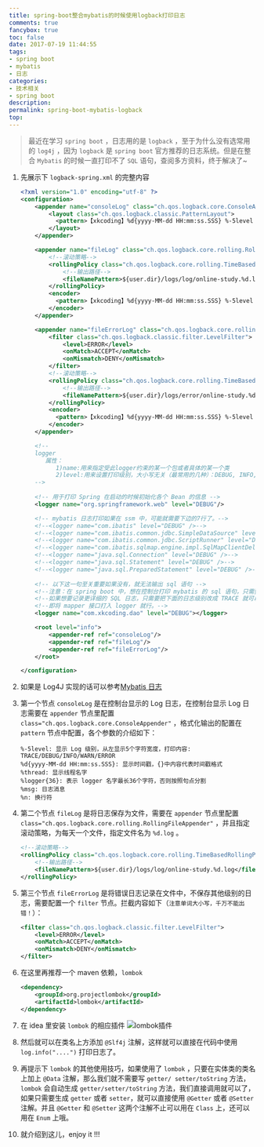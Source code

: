 ```yaml
---
title: spring-boot整合mybatis的时候使用logback打印日志
comments: true
fancybox: true
toc: false
date: 2017-07-19 11:44:55
tags: 
- spring boot
- mybatis
- 日志
categories:
- 技术相关
- spring boot
description:
permalink: spring-boot-mybatis-logback
top:
---
```


> 最近在学习 `spring boot` ，日志用的是 `logback` ，至于为什么没有选常用的 `log4j` ，因为 `logback` 是 `spring boot` 官方推荐的日志系统。但是在整合 `Mybatis` 的时候一直打印不了 `SQL` 语句，查阅多方资料，终于解决了~
> <!--more-->

1. 先展示下 `logback-spring.xml` 的完整内容

    ```xml
    <?xml version="1.0" encoding="utf-8" ?>
    <configuration>
    	<appender name="consoleLog" class="ch.qos.logback.core.ConsoleAppender">
    		<layout class="ch.qos.logback.classic.PatternLayout">
              <pattern>【xkcoding】%d{yyyy-MM-dd HH:mm:ss.SSS} %-5level [%thread] %logger{36} - %msg%n</pattern>
    		</layout>
    	</appender>

    	<appender name="fileLog" class="ch.qos.logback.core.rolling.RollingFileAppender">
    		<!--滚动策略-->
    		<rollingPolicy class="ch.qos.logback.core.rolling.TimeBasedRollingPolicy">
    			<!--输出路径-->
    			<fileNamePattern>${user.dir}/logs/log/online-study.%d.log</fileNamePattern>
    		</rollingPolicy>
    		<encoder>
              <pattern>【xkcoding】%d{yyyy-MM-dd HH:mm:ss.SSS} %-5level [%thread] %logger{36} - %msg%n</pattern>
    		</encoder>
    	</appender>

    	<appender name="fileErrorLog" class="ch.qos.logback.core.rolling.RollingFileAppender">
    		<filter class="ch.qos.logback.classic.filter.LevelFilter">
    			<level>ERROR</level>
    			<onMatch>ACCEPT</onMatch>
    			<onMismatch>DENY</onMismatch>
    		</filter>
    		<!--滚动策略-->
    		<rollingPolicy class="ch.qos.logback.core.rolling.TimeBasedRollingPolicy">
    			<!--输出路径-->
    			<fileNamePattern>${user.dir}/logs/error/online-study.%d.error</fileNamePattern>
    		</rollingPolicy>
    		<encoder>
              <pattern>【xkcoding】%d{yyyy-MM-dd HH:mm:ss.SSS} %-5level [%thread] %logger{36} - %msg%n</pattern>
    		</encoder>
    	</appender>

    	<!--
    	logger
    	   属性：
    		  1)name:用来指定受此logger约束的某一个包或者具体的某一个类
    		  2)level:用来设置打印级别，大小写无关（最常用的几种）：DEBUG, INFO, WARN, ERROR
    	-->
    	
    	<!-- 用于打印 Spring 在启动的时候初始化各个 Bean 的信息 -->
    	<logger name="org.springframework.web" level="DEBUG"/>

    	<!-- mybatis 日志打印如果在 ssm 中，可能就需要下边的7行了。-->
    	<!--<logger name="com.ibatis" level="DEBUG" />-->
    	<!--<logger name="com.ibatis.common.jdbc.SimpleDataSource" level="DEBUG" />-->
    	<!--<logger name="com.ibatis.common.jdbc.ScriptRunner" level="DEBUG" />-->
    	<!--<logger name="com.ibatis.sqlmap.engine.impl.SqlMapClientDelegate" level="DEBUG" />-->    
    	<!--<logger name="java.sql.Connection" level="DEBUG" />-->
    	<!--<logger name="java.sql.Statement" level="DEBUG" />-->
    	<!--<logger name="java.sql.PreparedStatement" level="DEBUG" />-->
    	
    	<!-- 以下这一句至关重要如果没有，就无法输出 sql 语句 -->
    	<!--注意：在 spring boot 中，想在控制台打印 mybatis 的 sql 语句，只需要配置下边这一句就好了。-->
    	<!--如果想要记录更详细的 SQL 日志，只需要把下面的日志级别改成 TRACE 就可以了-->
    	<!--即将 mapper 接口打入 logger 就行。-->
    	<logger name="com.xkcoding.dao" level="DEBUG"></logger>

    	<root level="info">
    		<appender-ref ref="consoleLog"/>
    		<appender-ref ref="fileLog"/>
    		<appender-ref ref="fileErrorLog"/>
    	</root>

    </configuration>
    ```

2. 如果是 Log4J 实现的话可以参考[Mybatis 日志](http://www.mybatis.org/mybatis-3/zh/logging.html)

3. 第一个节点 `consoleLog` 是在控制台显示的 Log 日志，在控制台显示 Log 日志需要在 `appender` 节点里配置 `class="ch.qos.logback.core.ConsoleAppender"` ，格式化输出的配置在 `pattern` 节点中配置，各个参数的介绍如下：

    ```
    %-5level: 显示 Log 级别，从左显示5个字符宽度，打印内容: TRACE/DEBUG/INFO/WARN/ERROR
    %d{yyyy-MM-dd HH:mm:ss.SSS}: 显示时间戳，{}中内容代表时间戳格式
    %thread: 显示线程名字
    %logger{36}: 表示 logger 名字最长36个字符，否则按照句点分割
    %msg: 日志消息
    %n: 换行符
    ```

4. 第二个节点 `fileLog` 是将日志保存为文件，需要在 `appender` 节点里配置 ` class="ch.qos.logback.core.rolling.RollingFileAppender"` ，并且指定滚动策略，为每天一个文件，指定文件名为 `%d.log` 。

    ```xml
    <!--滚动策略-->
    <rollingPolicy class="ch.qos.logback.core.rolling.TimeBasedRollingPolicy">
        <!--输出路径-->
        <fileNamePattern>${user.dir}/logs/log/online-study.%d.log</fileNamePattern>
    </rollingPolicy>
    ```

5. 第三个节点 `fileErrorLog` 是将错误日志记录在文件中，不保存其他级别的日志，需要配置一个 `filter` 节点。拦截内容如下（`注意单词大小写，千万不能出错！`）：

    ```xml
    <filter class="ch.qos.logback.classic.filter.LevelFilter">
        <level>ERROR</level>
        <onMatch>ACCEPT</onMatch>
        <onMismatch>DENY</onMismatch>
    </filter>
    ```

6. 在这里再推荐一个 maven 依赖，`lombok` 

    ```xml
    <dependency>
        <groupId>org.projectlombok</groupId>
        <artifactId>lombok</artifactId>
    </dependency>
    ```

7. 在 idea 里安装 `lombok` 的相应插件
  ![lombok插件](https://static.xkcoding.com/2017-07-19-15004348921948.jpg)

8. 然后就可以在类名上方添加 `@Slf4j` 注解，这样就可以直接在代码中使用 `log.info("....")` 打印日志了。

9. 再提示下 `lombok` 的其他使用技巧，如果使用了 `lombok` ，只要在实体类的类名上加上 `@Data` 注解，那么我们就不需要写 `getter/ setter/toString` 方法，`lombok` 会自动生成 `getter/setter/toString` 方法，我们直接调用就可以了，如果只需要生成 `getter` 或者 `setter`，就可以直接使用 `@Getter` 或者 `@Setter` 注解。并且 `@Getter` 和 `@Setter` 这两个注解不止可以用在 `Class` 上，还可以用在 `Enum` 上哦。

10. 就介绍到这儿，enjoy it !!!